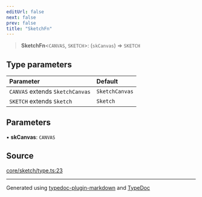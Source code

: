 ```yaml
---
editUrl: false
next: false
prev: false
title: "SketchFn"
---
```


> **SketchFn**\<`CANVAS`, `SKETCH`\>: (`skCanvas`) => `SKETCH`

## Type parameters

| Parameter | Default |
| :------ | :------ |
| `CANVAS` extends `SketchCanvas` | `SketchCanvas` |
| `SKETCH` extends `Sketch` | `Sketch` |

## Parameters

▪ **skCanvas**: `CANVAS`

## Source

[core/sketch/type.ts:23](https://github.com/tetracalibers/sketchgl/blob/4d560c2/lib/core/sketch/type.ts#L23)

***
Generated using [typedoc-plugin-markdown](https://www.npmjs.com/package/typedoc-plugin-markdown) and [TypeDoc](https://typedoc.org/)
